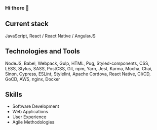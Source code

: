 ### Hi there 👋

## Current stack

JavaScript, React / React Native / AngularJS

## Technologies and Tools

NodeJS, Babel, Webpack, Gulp, HTML, Pug, Styled-components, CSS, LESS, Stylus, SASS, PostCSS, Git, npm, Yarn, Jest, Karma, Mocha, Chai, Sinon, Cypress, ESLint, Stylelint, Apache Cordova, React Native, CI/CD, GoCD, AWS, nginx, Docker

## Skills

- Software Development
- Web Applications
- User Experience
- Agile Methodologies

<!--
**EvanJ0hnson/EvanJ0hnson** is a ✨ _special_ ✨ repository because its `README.md` (this file) appears on your GitHub profile.

Here are some ideas to get you started:

- 🔭 I’m currently working on ...
- 🌱 I’m currently learning ...
- 👯 I’m looking to collaborate on ...
- 🤔 I’m looking for help with ...
- 💬 Ask me about ...
- 📫 How to reach me: ...
- 😄 Pronouns: ...
- ⚡ Fun fact: ...
-->
